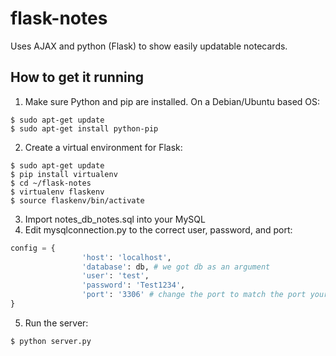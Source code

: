 # flask-notes
Uses AJAX and python (Flask) to show easily updatable notecards.

## How to get it running
1. Make sure Python and pip are installed. On a Debian/Ubuntu based OS:
```
$ sudo apt-get update
$ sudo apt-get install python-pip
```
2. Create a virtual environment for Flask:
```
$ sudo apt-get update
$ pip install virtualenv
$ cd ~/flask-notes
$ virtualenv flaskenv
$ source flaskenv/bin/activate
```
3. Import notes_db_notes.sql into your MySQL
4. Edit mysqlconnection.py to the correct user, password, and port:
```python
config = {
                'host': 'localhost',
                'database': db, # we got db as an argument
                'user': 'test',
                'password': 'Test1234',
                'port': '3306' # change the port to match the port your SQL server is running on
}
```
5. Run the server:
```
$ python server.py
```
